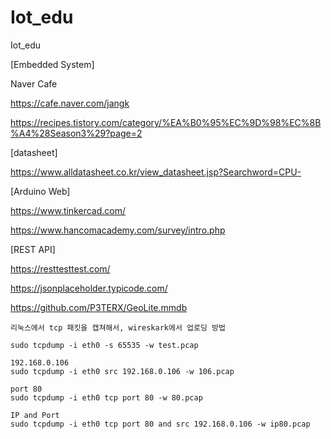 # Iot_edu
Iot_edu


[Embedded System]

Naver Cafe

https://cafe.naver.com/jangk

https://recipes.tistory.com/category/%EA%B0%95%EC%9D%98%EC%8B%A4%28Season3%29?page=2

[datasheet]

https://www.alldatasheet.co.kr/view_datasheet.jsp?Searchword=CPU-

[Arduino Web]

https://www.tinkercad.com/

https://www.hancomacademy.com/survey/intro.php


[REST API]

https://resttesttest.com/

https://jsonplaceholder.typicode.com/

https://github.com/P3TERX/GeoLite.mmdb


    리눅스에서 tcp 패킷을 캡쳐해서, wireskark에서 업로딩 방법

    sudo tcpdump -i eth0 -s 65535 -w test.pcap

    192.168.0.106
    sudo tcpdump -i eth0 src 192.168.0.106 -w 106.pcap
    
    port 80
    sudo tcpdump -i eth0 tcp port 80 -w 80.pcap
    
    IP and Port    
    sudo tcpdump -i eth0 tcp port 80 and src 192.168.0.106 -w ip80.pcap





